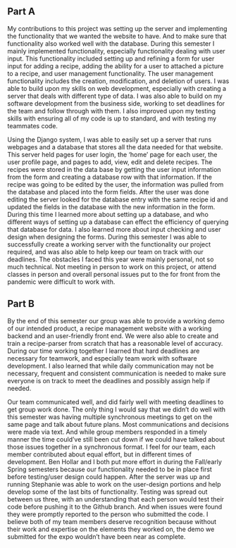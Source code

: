 ## Part A
My contributions to this project was setting up the server and implementing the functionality that we wanted the website to have. And to make sure that functionality also worked well with the database. During this semester I mainly implemented functionality, especially functionality dealing with user input. This functionality included setting up and refining a form for user input for adding a recipe, adding the ability for a user to attached a picture to a recipe, and user management functionality. The user management functionality includes the creation, modification, and deletion of users. I was able to build upon my skills on web development, especially with creating a server that deals with different type of data.  I was also able to build on my software development from the business side, working to set deadlines for the team and follow through with them. I also improved upon my testing skills with ensuring all of my code is up to standard, and with testing my teammates code. 

Using the Django system, I was able to easily set up a server that runs webpages and a database that stores all the data needed for that website. This server held pages for user login, the ‘home’ page for each user, the user profile page, and pages to add, view, edit and delete recipes. The recipes were stored in the data base by getting the user input information from the form and creating a database row with that information. If the recipe was going to be edited by the user, the information was pulled from the database and placed into the form fields. After the user was done editing the server looked for the database entry with the same recipe id and updated the fields in the database with the new information in the form. During this time I learned more about setting up a database, and who different ways of setting up a database can effect the efficiency of querying that database for data. I also learned more about input checking and user design when designing the forms. During this semester I was able to successfully create a working server with the functionality our project required, and was also able to help keep our team on track with our deadlines. The obstacles I faced this year were mainly personal, not so much technical. Not meeting in person to work on this project, or attend classes in person and overall personal issues put to the for front from the pandemic were difficult to work with. 

## Part B
By the end of this semester our group was able to provide a working demo of our intended product, a recipe management website with a working backend and an user-friendly front end. We were also able to create and train a recipe-parser from scratch that has a reasonable level of accuracy. During our time working together I learned that hard deadlines are necessary for teamwork, and especially team work with software development. I also learned that while daily communication may not be necessary, frequent and consistent communication is needed to make sure everyone is on track to meet the deadlines and possibly assign help if needed. 

Our team communicated well, and did fairly well with meeting deadlines to get group work done. The only thing I would say that we didn’t do well with this semester was having multiple synchronous meetings to get on the same page and talk about future plans. Most communications and decisions were made via text. And while group members responded in a timely manner the time could’ve still been cut down if we could have talked about those issues together in a synchronous format. I feel for our team, each member contributed about equal effort, but in different times of development. Ben Hollar and I both put more effort in during the Fall/early Spring semesters because our functionality needed to be in place first before testing/user design could happen. After the server was up and running Stephanie was able to work on the user-design portions and help develop some of the last bits of functionality. Testing was spread out between us three, with an understanding that each person would test their code before pushing it to the Github branch. And when issues were found they were promptly reported to the person who submitted the code. I believe both of my team members deserve recognition because without their work and expertise on the elements they worked on, the demo we submitted for the expo wouldn’t have been near as complete. 
